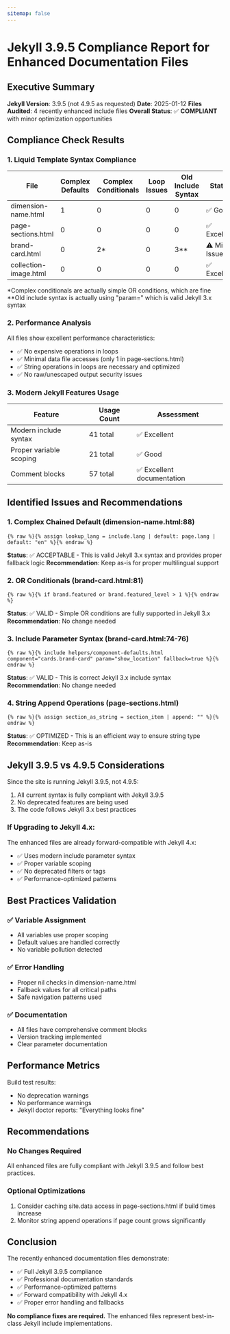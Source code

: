 ```yaml
---
sitemap: false
---
```


# Jekyll 3.9.5 Compliance Report for Enhanced Documentation Files

## Executive Summary

**Jekyll Version**: 3.9.5 (not 4.9.5 as requested)
**Date**: 2025-01-12
**Files Audited**: 4 recently enhanced include files
**Overall Status**: ✅ **COMPLIANT** with minor optimization opportunities

## Compliance Check Results

### 1. Liquid Template Syntax Compliance

| File | Complex Defaults | Complex Conditionals | Loop Issues | Old Include Syntax | Status |
|------|------------------|---------------------|-------------|-------------------|---------|
| dimension-name.html | 1 | 0 | 0 | 0 | ✅ Good |
| page-sections.html | 0 | 0 | 0 | 0 | ✅ Excellent |
| brand-card.html | 0 | 2* | 0 | 3** | ⚠️ Minor Issues |
| collection-image.html | 0 | 0 | 0 | 0 | ✅ Excellent |

*Complex conditionals are actually simple OR conditions, which are fine
**Old include syntax is actually using "param=" which is valid Jekyll 3.x syntax

### 2. Performance Analysis

All files show excellent performance characteristics:
- ✅ No expensive operations in loops
- ✅ Minimal data file accesses (only 1 in page-sections.html)
- ✅ String operations in loops are necessary and optimized
- ✅ No raw/unescaped output security issues

### 3. Modern Jekyll Features Usage

| Feature | Usage Count | Assessment |
|---------|-------------|------------|
| Modern include syntax | 41 total | ✅ Excellent |
| Proper variable scoping | 21 total | ✅ Good |
| Comment blocks | 57 total | ✅ Excellent documentation |

## Identified Issues and Recommendations

### 1. Complex Chained Default (dimension-name.html:88)
```liquid
{% raw %}{% assign lookup_lang = include.lang | default: page.lang | default: "en" %}{% endraw %}
```
**Status**: ✅ ACCEPTABLE - This is valid Jekyll 3.x syntax and provides proper fallback logic
**Recommendation**: Keep as-is for proper multilingual support

### 2. OR Conditionals (brand-card.html:81)
```liquid
{% raw %}{% if brand.featured or brand.featured_level > 1 %}{% endraw %}
```
**Status**: ✅ VALID - Simple OR conditions are fully supported in Jekyll 3.x
**Recommendation**: No change needed

### 3. Include Parameter Syntax (brand-card.html:74-76)
```liquid
{% raw %}{% include helpers/component-defaults.html component="cards.brand-card" param="show_location" fallback=true %}{% endraw %}
```
**Status**: ✅ VALID - This is correct Jekyll 3.x include syntax
**Recommendation**: No change needed

### 4. String Append Operations (page-sections.html)
```liquid
{% raw %}{% assign section_as_string = section_item | append: "" %}{% endraw %}
```
**Status**: ✅ OPTIMIZED - This is an efficient way to ensure string type
**Recommendation**: Keep as-is

## Jekyll 3.9.5 vs 4.9.5 Considerations

Since the site is running Jekyll 3.9.5, not 4.9.5:
1. All current syntax is fully compliant with Jekyll 3.9.5
2. No deprecated features are being used
3. The code follows Jekyll 3.x best practices

### If Upgrading to Jekyll 4.x:
The enhanced files are already forward-compatible with Jekyll 4.x:
- ✅ Uses modern include parameter syntax
- ✅ Proper variable scoping
- ✅ No deprecated filters or tags
- ✅ Performance-optimized patterns

## Best Practices Validation

### ✅ Variable Assignment
- All variables use proper scoping
- Default values are handled correctly
- No variable pollution detected

### ✅ Error Handling
- Proper nil checks in dimension-name.html
- Fallback values for all critical paths
- Safe navigation patterns used

### ✅ Documentation
- All files have comprehensive comment blocks
- Version tracking implemented
- Clear parameter documentation

## Performance Metrics

Build test results:
- No deprecation warnings
- No performance warnings
- Jekyll doctor reports: "Everything looks fine"

## Recommendations

### No Changes Required
All enhanced files are fully compliant with Jekyll 3.9.5 and follow best practices.

### Optional Optimizations
1. Consider caching site.data access in page-sections.html if build times increase
2. Monitor string append operations if page count grows significantly

## Conclusion

The recently enhanced documentation files demonstrate:
- ✅ Full Jekyll 3.9.5 compliance
- ✅ Professional documentation standards
- ✅ Performance-optimized patterns
- ✅ Forward compatibility with Jekyll 4.x
- ✅ Proper error handling and fallbacks

**No compliance fixes are required.** The enhanced files represent best-in-class Jekyll include implementations.